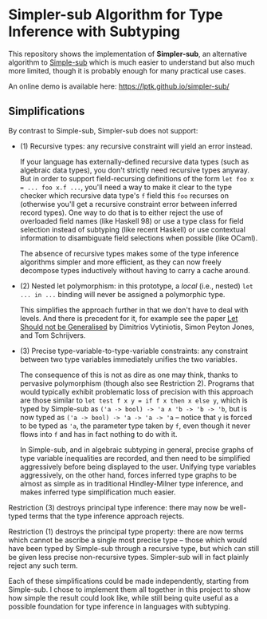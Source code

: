 # Simpler-sub Algorithm for Type Inference with Subtyping

This repository shows the implementation of **Simpler-sub**,
an alternative algorithm to [Simple-sub](https://github.com/LPTK/simple-sub) which is much easier to understand but also much more limited,
though it is probably enough for many practical use cases.

An online demo is available here: https://lptk.github.io/simpler-sub/


## Simplifications

By contrast to Simple-sub, Simpler-sub does not support:

  * (1) Recursive types: any recursive constraint will yield an error instead.
    
    If your language has externally-defined recursive data types (such as algebraic data types),
    you don't strictly need recursive types anyway.
    But in order to support field-recursing definitions of the form `let foo x = ... foo x.f ...`, you'll need a way to make it clear to the type checker which recursive data type's `f` field this `foo` recurses on
    (otherwise you'll get a recursive constraint error between inferred record types).
    One way to do that is to either reject the use of overloaded field names (like Haskell 98)
    or use a type class for field selection instead of subtyping (like recent Haskell)
    or use contextual information to disambiguate field selections when possible (like OCaml).
    
    The absence of recursive types makes some of the type inference algorithms simpler and more efficient,
    as they can now freely decompose types inductively without having to carry a cache around.
    
  * (2) Nested let polymorphism: in this prototype, a _local_ (i.e., nested) `let ... in ...` binding will never be assigned a polymorphic type.
  
    This simplifies the approach further in that we don't have to deal with levels.
    And there is precedent for it,
    for example see the paper [Let Should not be Generalised](https://www.microsoft.com/en-us/research/wp-content/uploads/2016/02/tldi10-vytiniotis.pdf) by Dimitrios Vytiniotis, Simon Peyton Jones, and Tom Schrijvers.
  
  * (3) Precise type-variable-to-type-variable constraints: any constraint between two type variables immediately unifies the two variables.
    
    The consequence of this is not as dire as one may think,
    thanks to pervasive polymorphism (though also see Restriction 2).
    Programs that would typically exhibit problematic loss of precision with this approach are those similar to
    `let test f x y = if f x then x else y`,
    which is typed by Simple-sub as `('a -> bool) -> 'a ∧ 'b -> 'b -> 'b`,
    but is now typed as `('a -> bool) -> 'a -> 'a -> 'a`
    – notice that `y` is forced to be typed as `'a`, the parameter type taken by `f`,
    even though it never flows into `f` and has in fact nothing to do with it.
    
    In Simple-sub, and in algebraic subtyping in general,
    precise graphs of type variable inequalities are recorded,
    and then need to be simplified aggressively before being displayed to the user.
    Unifying type variables aggressively, on the other hand,
    forces inferred type graphs to be almost as simple as in traditional Hindley-Milner type inference,
    and makes inferred type simplification much easier.

Restriction (3) destroys principal type inference:
there may now be well-typed terms that the type inference approach rejects.

Restriction (1) destroys the principal type property:
there are now terms which cannot be ascribe a single most precise type
– those which would have been typed by Simple-sub through a recursive type,
but which can still be given less precise non-recursive types.
Simpler-sub will in fact plainly reject any such term.

Each of these simplifications could be made independently, starting from Simple-sub.
I chose to implement them all together in this project to show how simple the result could look like,
while still being quite useful as a possible foundation for type inference in languages with subtyping.


